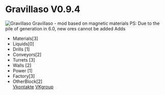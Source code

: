 # Gravillaso V0.9.4
![Gravillaso](https://i.imgur.com/rYuZZaO.png)
Gravillaso - mod based on magnetic materials 
PS: Due to the pile of generation in 6.0, new ores cannot be added
Adds
* Materials[3]
* Liquids[0]
* Drills [1]
* Conveyors[2]
* Turrets [3]
* Walls [2]
* Power [1]
* Factory[3]
* OtherBlock[2]  
[Vkontakte](https://vk.com/nickname_73) [VKgroup](https://vk.com/gravillaso)
